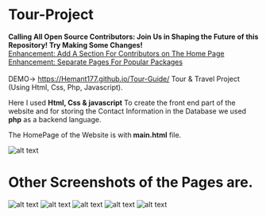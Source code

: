 # Tour-Project
<b>Calling All Open Source Contributors: Join Us in Shaping the Future of this Repository! Try Making Some Changes!</b> <br>
[Enhancement: Add A Section For Contributors on The Home Page ](https://github.com/Hemant177/Tour-Guide/issues/10) <br>
[Enhancement: Separate Pages For Popular Packages ](https://github.com/Hemant177/Tour-Guide/issues/9) <br><br>
DEMO-> https://Hemant177.github.io/Tour-Guide/
Tour &amp; Travel Project (Using Html, Css, Php, Javascript).

Here I used <b>Html, Css & javascript</b> To create the front end part of the website and for storing the Contact Information in the Database we used <b>php</b> as a backend language.

The HomePage of the Website is with<b> main.html</b> file.

![alt text](https://github.com/Hemant177/Tour-Guide/blob/main/screenshot/home.PNG?raw=true)

<h1><b>Other Screenshots of the Pages are.</b></h1>

![alt text](https://github.com/Hemant177/Tour-Project/screenshot/home12.png?raw=true)
![alt text](https://github.com/Hemant177/Tour-Project/blob/main/screenshot/adventure.PNG?raw=true)
![alt text](https://github.com/Hemant177/Tour-Project/blob/main/screenshot/package1.PNG?raw=true)
![alt text](https://github.com/Hemant177/Tour-Project/blob/main/screenshot/contact.PNG?raw=true)
![alt text](https://github.com/Hemant177/Tour-Project/blob/main/screenshot/database_contact.PNG?raw=true)
